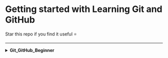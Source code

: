 # Getting started with Learning Git and GitHub

Star this repo if you find it useful ⭐

---
<details>

<summary><strong>Git_GitHub_Beginner</strong></summary>

| **Topic Name** | **What's Covered** |
|--------------|----------------|
| **Git GitHub Demo** | Git, GitHUb, Configuration, Clone, Status, Add & Commit, Push Command, Init Command, Branch Commands, Merging Code, Pull Command, Resolving merge conflicts, Undoing Changes, Fork |
| **Git Installation** | Git installation steps |
| **GitHub Profile Creation** | GitHub Profile Creation steps |
| **Visual StudioCode Installation** | VisualStudioCode Installation Steps |

</details>